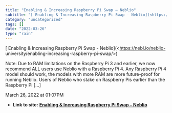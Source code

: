 ```yaml
---
title: "Enabling & Increasing Raspberry Pi Swap – Neblio"
subtitle: "[ Enabling & Increasing Raspberry Pi Swap - Neblio](<https://nebl.io/neblio-"
category: "uncategorized"
tags: []
date: "2022-03-26"
type: "rain"
---
```

[ Enabling & Increasing Raspberry Pi Swap - Neblio](<https://nebl.io/neblio-
university/enabling-increasing-raspberry-pi-swap/>)

Note: Due to RAM limitations on the Raspberry Pi 3 and earlier, we now
recommend ALL users use Neblio with a Raspberry Pi 4. Any Raspberry Pi 4 model
should work, the models with more RAM are more future-proof for running
Neblio. Users of Neblio who stake on Raspberry Pis earlier than the Raspberry
Pi […]

March 26, 2022 at 01:07PM


* **Link to site:** **[Enabling & Increasing Raspberry Pi Swap – Neblio](None)**